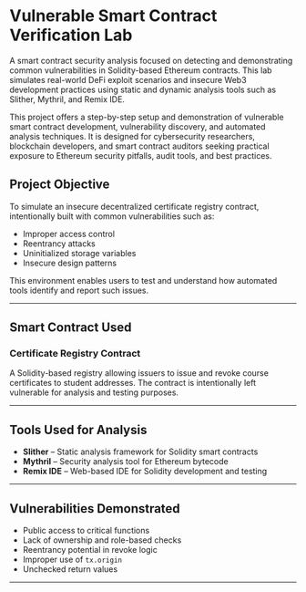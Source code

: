 # Vulnerable Smart Contract Verification Lab

A smart contract security analysis focused on detecting and demonstrating common vulnerabilities in Solidity-based Ethereum contracts. This lab simulates real-world DeFi exploit scenarios and insecure Web3 development practices using static and dynamic analysis tools such as Slither, Mythril, and Remix IDE.

This project offers a step-by-step setup and demonstration of vulnerable smart contract development, vulnerability discovery, and automated analysis techniques. It is designed for cybersecurity researchers, blockchain developers, and smart contract auditors seeking practical exposure to Ethereum security pitfalls, audit tools, and best practices.



## Project Objective

To simulate an insecure decentralized certificate registry contract, intentionally built with common vulnerabilities such as:
- Improper access control
- Reentrancy attacks
- Uninitialized storage variables
- Insecure design patterns

This environment enables users to test and understand how automated tools identify and report such issues.

---

## Smart Contract Used

### Certificate Registry Contract
A Solidity-based registry allowing issuers to issue and revoke course certificates to student addresses. The contract is intentionally left vulnerable for analysis and testing purposes.

---

## Tools Used for Analysis

- **Slither** – Static analysis framework for Solidity smart contracts
- **Mythril** – Security analysis tool for Ethereum bytecode
- **Remix IDE** – Web-based IDE for Solidity development and testing

---

## Vulnerabilities Demonstrated

- Public access to critical functions
- Lack of ownership and role-based checks
- Reentrancy potential in revoke logic
- Improper use of `tx.origin`
- Unchecked return values

---
